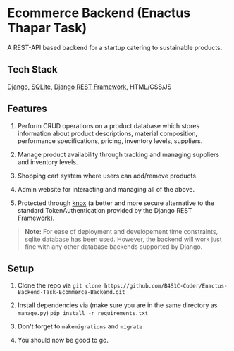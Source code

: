 # Ecommerce Backend (Enactus Thapar Task)
A REST-API based backend for a startup catering to sustainable products. 

## Tech Stack
[Django](https://www.djangoproject.com/), [SQLite](https://www.sqlite.org/), [Django REST Framework](https://www.django-rest-framework.org/), HTML/CSS/JS

## Features

1. Perform CRUD operations on a product database which stores information about product descriptions, material composition, performance specifications, pricing, inventory levels, suppliers.

2. Manage product availability through tracking and managing suppliers and inventory levels.

3. Shopping cart system where users can add/remove products.

4. Admin website for interacting and managing all of the above.

5. Protected through [knox](https://jazzband.github.io/django-rest-knox/) (a better and more secure alternative to the standard TokenAuthentication provided by the Django REST Framework).

>**Note:** For ease of deployment and developement time constraints, sqlite database has been used. However, the backend will work just fine with any other database backends supported by Django.

## Setup
1. Clone the repo via `git clone https://github.com/B4S1C-Coder/Enactus-Backend-Task-Ecommerce-Backend.git`

2. Install dependencies via (make sure you are in the same directory as `manage.py`) `pip install -r requirements.txt`

3. Don't forget to `makemigrations` and `migrate`

4. You should now be good to go.